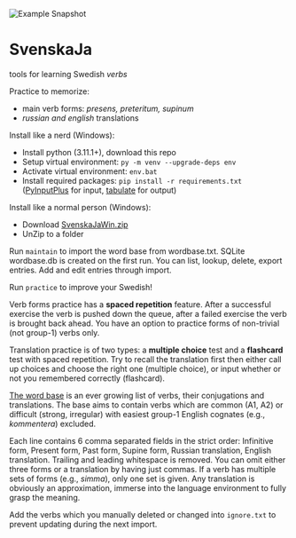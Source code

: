![Example Snapshot](https://user-images.githubusercontent.com/9436418/212070009-2956646e-7ced-4924-8706-c8c4d46d6d0d.png)
# SvenskaJa
tools for learning Swedish *verbs*

Practice to memorize:
* main verb forms: *presens, preteritum, supinum*
* *russian and english* translations

Install like a nerd (Windows):
* Install python (3.11.1+), download this repo
* Setup virtual environment: `py -m venv --upgrade-deps env`
* Activate virtual environment: `env.bat`
* Install required packages: `pip install -r requirements.txt` ([PyInputPlus](https://github.com/asweigart/pyinputplus) for input, [tabulate](https://github.com/astanin/python-tabulate) for output)

Install like a normal person (Windows):
* Download [SvenskaJaWin.zip](https://github.com/ilya112358/SvenskaJa/releases/latest/download/SvenskaJaWin.zip)
* UnZip to a folder

Run `maintain` to import the word base from wordbase.txt. SQLite wordbase.db is created on the first run. You can list, lookup, delete, export entries. Add and edit entries through import.

Run `practice` to improve your Swedish!

Verb forms practice has a **spaced repetition** feature. After a successful exercise the verb is pushed down the queue, after a failed exercise the verb is brought back ahead. You have an option to practice forms of non-trivial (not group-1) verbs only.

Translation practice is of two types: a **multiple choice** test and a **flashcard** test with spaced repetition. Try to recall the translation first then either call up choices and choose the right one (multiple choice), or input whether or not you remembered correctly (flashcard).

[The word base](wordbase.txt) is an ever growing list of verbs, their conjugations and translations. The base aims to contain verbs which are common (A1, A2) or difficult (strong, irregular) with easiest group-1 English cognates (e.g., *kommentera*) excluded. 

Each line contains 6 comma separated fields in the strict order: Infinitive form, Present form, Past form, Supine form, Russian translation, English translation. Trailing and leading whitespace is removed. You can omit either three forms or a translation by having just commas. If a verb has multiple sets of forms (e.g., *simma*), only one set is given. Any translation is obviously an approximation, immerse into the language environment to fully grasp the meaning.

Add the verbs which you manually deleted or changed into `ignore.txt` to prevent updating during the next import.
